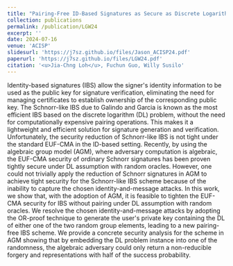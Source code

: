 ```yaml
---
title: "Pairing-Free ID-Based Signatures as Secure as Discrete Logarithm in AGM"
collection: publications
permalink: /publication/LGW24
excerpt: ''
date: 2024-07-16
venue: 'ACISP'
slidesurl: 'https://j7sz.github.io/files/Jason_ACISP24.pdf'
paperurl: 'https://j7sz.github.io/files/LGW24.pdf'
citation: '<u>Jia-Chng Loh</u>, Fuchun Guo, Willy Susilo'
---
```


Identity-based signatures (IBS) allow the signer's identity information to be used as the public key for signature verification, eliminating the need for managing certificates to establish ownership of the corresponding public key. The Schnorr-like IBS due to Galindo and Garcia is known as the most efficient IBS based on the discrete logarithm (DL) problem, without the need for computationally expensive pairing operations. This makes it a lightweight and efficient solution for signature generation and verification. Unfortunately, the security reduction of Schnorr-like IBS is not tight under the standard EUF-CMA in the ID-based setting. Recently, by using the algebraic group model (AGM), where adversary computation is algebraic, the EUF-CMA security of ordinary Schnorr signatures has been proven tightly secure under DL assumption with random oracles. However, one could not trivially apply the reduction of Schnorr signatures in AGM to achieve tight security for the Schnorr-like IBS scheme because of the inability to capture the chosen identity-and-message attacks. In this work, we show that, with the adoption of AGM, it is feasible to tighten the EUF-CMA security for IBS without pairing under DL assumption with random oracles. We resolve the chosen identity-and-message attacks by adopting the OR-proof technique to generate the user's private key containing the DL of either one of the two random group elements, leading to a new pairing-free IBS scheme. We provide a concrete security analysis for the scheme in AGM showing that by embedding the DL problem instance into one of the randomness, the algebraic adversary could only return a non-reducible forgery and representations with half of the success probability.

